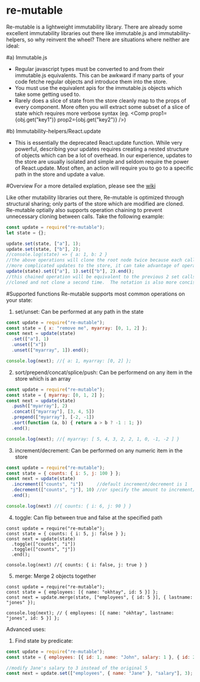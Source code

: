 # re-mutable
Re-mutable is a lightweight immutability library.  There are already some excellent immutability libraries out there like immutable.js and immutability-helpers, so why reinvent the wheel? There are situations where neither are ideal:

#a) Immutable.js
 - Regular javascript types must be converted to and from their immutable.js equivalents.  This can be awkward if many parts of your code fetche regular objects and introduce them into the store.
 - You must use the equivalent apis for the immutable.js objects which take some getting used to.
 - Rarely does a slice of state from the store cleanly map to the props of every component.  More often you will extract some subset of a slice of state which requires more verbose syntax (eg. <Comp prop1={obj.get("key1")} prop2={obj.get("key2")} />)

#b) Immutability-helpers/React.update
 - This is essentially the deprecated React.update function.  While very powerful, describing your updates requires creating a nested structure of objects which can be a lot of overhead.  In our experience, updates to the store are usually isolated and simple and seldom require the power of React.update.  Most often, an action will require you to go to a specific path in the store and update a value.

#Overview
For a more detailed explation, please see the <a href="https://github.com/oshoghi/re-mutable/wiki">wiki</a>

Like other mutability libraries out there, Re-mutable is optimized through structural sharing; only parts of the store which are modified are cloned.  Re-mutable optially also supports operation chaining to prevent unnecessary cloning between calls.  Take the following example:

```js
const update = require("re-mutable");
let state = {};

update.set(state, ["a"], 1);
update.set(state, ["b"], 2);
//console.log(state) => { a: 1, b: 2 }
//the above operations will clone the root node twice because each call is unaware of eachother.  If your reducer performs
//more complicated updates to the store, it can take advantage of operation chaining to avoid these extra clones
update(state).set(["a"], 1).set(["b"], 2).end();
//this chained operation will be equivalent to the previous 2 set calls except that re-mutable will track what it has already
//cloned and not clone a second time.  The notation is also more concise.
```

#Supported functions
Re-mutable supports most common operations on your state:
  1. set/unset: Can be performed at any path in the state
   ```js
   const update = require("re-mutable");
   const state = { x: "remove me", myarray: [0, 1, 2] };
   const next = update(state)
     .set(["a"], 1)
     .unset(["x"])
     .unset(["myarray", 1]).end();

   console.log(next); //{ a: 1, myarray: [0, 2] };
   ```
  2. sort/prepend/concat/splice/push: Can be performend on any item in the store which is an array
   ```js
   const update = require("re-mutable");
   const state = { myarray: [0, 1, 2] };
   const next = update(state)
     .push(["myarray"], 2)
     .concat(["myarray"], [3, 4, 5])
     .prepend(["myarray"], [-2, -1])
     .sort(function (a, b) { return a > b ? -1 : 1; })
     .end();

   console.log(next); //{ myarray: [ 5, 4, 3, 2, 2, 1, 0, -1, -2 ] }
   ```
  3. increment/decrement: Can be performed on any numeric item in the store
   ```js
   const update = require("re-mutable");
   const state = { counts: { i: 5, j: 100 } };
   const next = update(state)
     .increment(["counts", "i"])     //default increment/decrement is 1
     .decrement(["counts", "j"], 10) //or specify the amount to increment/decrement by, here 10
     .end();

   console.log(next) //{ counts: { i: 6, j: 90 } }
   ```

   4. toggle: Can flip between true and false at the specified path
   ```
   const update = require("re-mutable");
   const state = { counts: { i: 5, j: false } };
   const next = update(state)
     .toggle(["counts", "i"])
     .toggle(["counts", "j"])
     .end();

   console.log(next) //{ counts: { i: false, j: true } }
   ```

   5. merge: Merge 2 objects together
   ```
   const update = require("re-mutable");
   const state = { employees: [{ name: "okhtay", id: 5 }] };
   const next = update.merge(state, ["employees", { id: 5 }], { lastname: "jones" });

   console.log(next); // { employees: [{ name: "okhtay", lastname: "jones", id: 5 }] };
   ```

Advanced uses:
  1. Find state by predicate:
   ```js
   const update = require("re-mutable");
   const state = { employees: [{ id: 1, name: "John", salary: 1 }, { id: 2, name: "Jane", salary: 5 } };

   //modify Jane's salary to 3 instead of the original 5
   const next = update.set(["employees", { name: "Jane" }, "salary"], 3);
   ```
